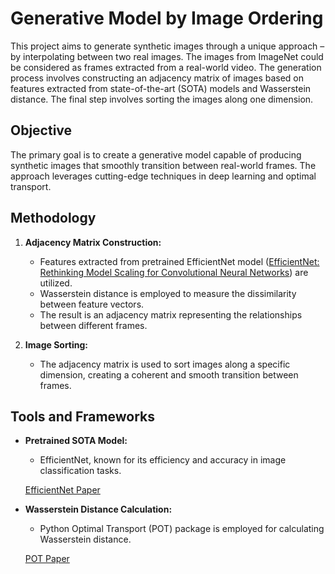 # Generative Model by Image Ordering

This project aims to generate synthetic images through a unique approach – by interpolating between two real images. The images from ImageNet could be considered as frames extracted from a real-world video. The generation process involves constructing an adjacency matrix of images based on features extracted from state-of-the-art (SOTA) models and Wasserstein distance. The final step involves sorting the images along one dimension.

## Objective

The primary goal is to create a generative model capable of producing synthetic images that smoothly transition between real-world frames. The approach leverages cutting-edge techniques in deep learning and optimal transport.

## Methodology

1. **Adjacency Matrix Construction:**
    - Features extracted from pretrained EfficientNet model ([EfficientNet: Rethinking Model Scaling for Convolutional Neural Networks](https://arxiv.org/abs/1905.11946)) are utilized.
    - Wasserstein distance is employed to measure the dissimilarity between feature vectors.
    - The result is an adjacency matrix representing the relationships between different frames.

2. **Image Sorting:**
    - The adjacency matrix is used to sort images along a specific dimension, creating a coherent and smooth transition between frames.

## Tools and Frameworks

- **Pretrained SOTA Model:**
    - EfficientNet, known for its efficiency and accuracy in image classification tasks.

    [EfficientNet Paper](https://arxiv.org/abs/1905.11946)

- **Wasserstein Distance Calculation:**
    - Python Optimal Transport (POT) package is employed for calculating Wasserstein distance.

    [POT Paper](https://jmlr.org/papers/v22/20-451.html)
